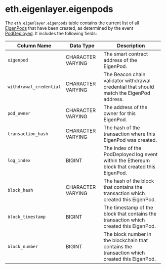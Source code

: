 # eth.eigenlayer.eigenpods

The `eth.eigenlayer.eigenpods` table contains the current list of all [EigenPods](https://github.com/Layr-Labs/eigenlayer-contracts/blob/master/docs/core/EigenPodManager.md) that have been created, as determined by the event [PodDeployed](https://github.com/Layr-Labs/eigenlayer-contracts/blob/af8d8755fdad94705479679c7c63d454c4ed9a8e/src/contracts/pods/EigenPodManager.sol#L69). It includes the following fields:

| Column Name             | Data Type         | Description                                                                                   |
| ----------------------- | ----------------- | --------------------------------------------------------------------------------------------- |
| `eigenpod`              | CHARACTER VARYING | The smart contract address of the EigenPod.                                                   |
| `withdrawal_credential` | CHARACTER VARYING | The Beacon chain validator withdrawal credential that should match the EigenPod address.      |
| `pod_owner`             | CHARACTER VARYING | The address of the owner for this EigenPod.                                                   |
| `transaction_hash`      | CHARACTER VARYING | The hash of the transaction where this EigenPod was created.                                  |
| `log_index`             | BIGINT            | The index of the PodDeployed log event within the Ethereum block that created this EigenPod.  |
| `block_hash`            | CHARACTER VARYING | The hash of the block that contains the transaction which created this EigenPod.              |
| `block_timestamp`       | BIGINT            | The timestamp of the block that contains the transaction which created this EigenPod.         |
| `block_number`          | BIGINT            | The block number in the blockchain that contains the transaction which created this EigenPod. |
